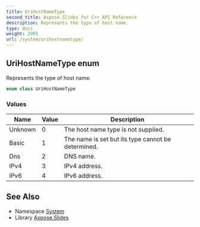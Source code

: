 ```yaml
---
title: UriHostNameType
second_title: Aspose.Slides for C++ API Reference
description: Represents the type of host name.
type: docs
weight: 2991
url: /system/urihostnametype/
---
```

## UriHostNameType enum


Represents the type of host name.

```cpp
enum class UriHostNameType
```

### Values

| Name | Value | Description |
| --- | --- | --- |
| Unknown | 0 | The host name type is not supplied. |
| Basic | 1 | The name is set but its type cannot be determined. |
| Dns | 2 | DNS name. |
| IPv4 | 3 | IPv4 address. |
| IPv6 | 4 | IPv6 address. |

## See Also

* Namespace [System](../)
* Library [Aspose.Slides](../../)